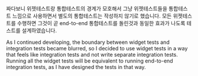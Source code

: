 짜다보니 위젯테스트랑 통합테스트의 경계가 모호해서 그냥 위젯테스트들을 통합테스트 느낌으로 사용하면서 별도의 통합테스트는 작성하지 않기로 했습니다.
모든 위젯테스트를 수행하면 그것이 곧 end-to-end 통합테스트를 돌린것과 동일한 효과가 나도록 테스트를 설계하였습니다.

As I continued developing, the boundary between widget tests and integration tests became blurred, so I decided to use widget tests in a way that feels like integration tests and not write separate integration tests.
Running all the widget tests will be equivalent to running end-to-end integration tests, as I have designed the tests in that way.